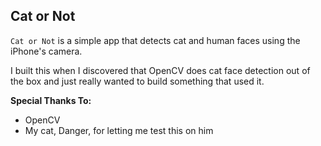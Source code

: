 Cat or Not
----------

`Cat or Not` is a simple app that detects cat and human faces using the iPhone's camera.

I built this when I discovered that OpenCV does cat face detection out of the box and just really wanted to build something that used it.

**Special Thanks To:**

* OpenCV
* My cat, Danger, for letting me test this on him